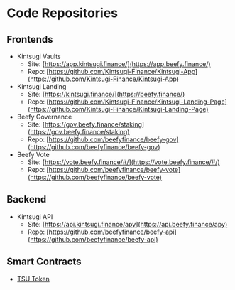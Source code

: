# Code Repositories

## Frontends

* Kintsugi Vaults
  * Site: [https://app.kintsugi.finance/](https://app.beefy.finance/)
  * Repo: [https://github.com/Kintsugi-Finance/Kintsugi-App](https://github.com/Kintsugi-Finance/Kintsugi-App)
* Kintsugi Landing
  * Site: [https://kintsugi.finance/](https://beefy.finance/)
  * Repo: [https://github.com/Kintsugi-Finance/Kintsugi-Landing-Page](https://github.com/Kintsugi-Finance/Kintsugi-Landing-Page)
* Beefy Governance
  * Site: [https://gov.beefy.finance/staking](https://gov.beefy.finance/staking)
  * Repo: [https://github.com/beefyfinance/beefy-gov](https://github.com/beefyfinance/beefy-gov)
* Beefy Vote
  * Site: [https://vote.beefy.finance/#/](https://vote.beefy.finance/#/)
  * Repo: [https://github.com/beefyfinance/beefy-vote](https://github.com/beefyfinance/beefy-vote)

## Backend

* Kintsugi API
  * Site: [https://api.kintsugi.finance/apy](https://api.beefy.finance/apy)
  * Repo: [https://github.com/beefyfinance/beefy-api](https://github.com/beefyfinance/beefy-api)

## Smart Contracts

* [TSU Token](https://github.com/beefyfinance/beefy-protocol/tree/master/token)

